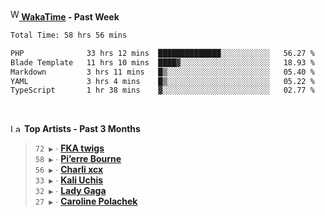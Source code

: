 <img src="https://github.com/dxnter/dxnter/assets/17434202/67b21fa4-d36d-46f9-9dec-f23d976b00ef" alt="WakaTime Logo" width="14" height="18"/><a href="https://wakatime.com/@dxnter" target="_blank"><strong> WakaTime</strong></a><strong> - Past Week</strong>

<!--START_SECTION:waka-->

```txt
Total Time: 58 hrs 56 mins

PHP              33 hrs 12 mins  ██████████████░░░░░░░░░░░   56.27 %
Blade Template   11 hrs 10 mins  ████▓░░░░░░░░░░░░░░░░░░░░   18.93 %
Markdown         3 hrs 11 mins   █▒░░░░░░░░░░░░░░░░░░░░░░░   05.40 %
YAML             3 hrs 4 mins    █▒░░░░░░░░░░░░░░░░░░░░░░░   05.22 %
TypeScript       1 hr 38 mins    ▓░░░░░░░░░░░░░░░░░░░░░░░░   02.77 %
```

<!--END_SECTION:waka-->

<br/>

<!--START_LASTFM_ARTISTS:{"period": "3month", "rows": 6}-->
<a href="https://last.fm" target="_blank"><img src="https://user-images.githubusercontent.com/17434202/215290617-e793598d-d7c9-428f-9975-156db1ba89cc.svg" alt="Last.fm Logo" width="18" height="13"/></a> **Top Artists - Past 3 Months**

> `72 ▶️` ∙ **[FKA twigs](https://www.last.fm/music/FKA+twigs)**<br/>
> `58 ▶️` ∙ **[Pi’erre Bourne](https://www.last.fm/music/Pi%E2%80%99erre+Bourne)**<br/>
> `56 ▶️` ∙ **[Charli xcx](https://www.last.fm/music/Charli+xcx)**<br/>
> `33 ▶️` ∙ **[Kali Uchis](https://www.last.fm/music/Kali+Uchis)**<br/>
> `32 ▶️` ∙ **[Lady Gaga](https://www.last.fm/music/Lady+Gaga)**<br/>
> `27 ▶️` ∙ **[Caroline Polachek](https://www.last.fm/music/Caroline+Polachek)**<br/>
<!--END_LASTFM_ARTISTS-->
